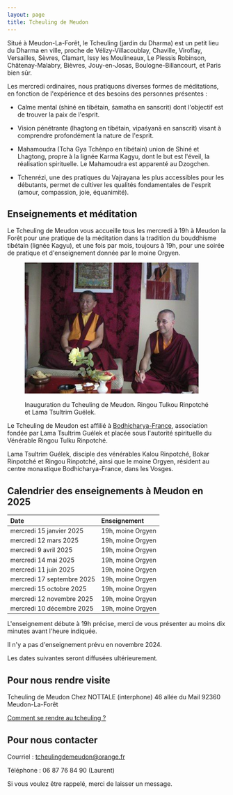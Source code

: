 ```yaml
---
layout: page 
title: Tcheuling de Meudon
---
```


Situé à Meudon-La-Forêt, le Tcheuling (jardin du Dharma) est un petit lieu du
Dharma en ville, proche de Vélizy-Villacoublay, Chaville, Viroflay, Versailles,
Sèvres, Clamart, Issy les Moulineaux, Le Plessis Robinson, Châtenay-Malabry,
Bièvres, Jouy-en-Josas, Boulogne-Billancourt, et Paris bien sûr.

Les mercredi ordinaires, nous pratiquons diverses formes de méditations, en
fonction de l'expérience et des besoins des personnes présentes :

- Calme mental (shiné en tibétain, śamatha en sanscrit) dont l'objectif est de
trouver la paix de l'esprit.

- Vision pénétrante (lhagtong en tibétain, vipaśyanā en sanscrit) visant à
comprendre profondément la nature de l'esprit.

- Mahamoudra (Tcha Gya Tchènpo en tibétain) union de Shiné et Lhagtong, propre à
la lignée Karma Kagyu, dont le but est l'éveil, la réalisation spirituelle. Le
Mahamoudra est apparenté au Dzogchen.

- Tchenrézi, une des pratiques du Vajrayana les plus accessibles pour les
débutants, permet de cultiver les qualités fondamentales de l'esprit (amour,
compassion, joie, équanimité).

## Enseignements et méditation

Le Tcheuling de Meudon vous accueille tous les mercredi à 19h à Meudon la Forêt
pour une pratique de la méditation dans la tradition du bouddhisme tibétain
(lignée Kagyu), et une fois par mois, toujours à 19h, pour une soirée de
pratique et d'enseignement donnée par le moine Orgyen.

<figure>
  <p><img src="/assets/img/inauguration.jpg" alt="Méditation à Meudon" /></p>
  <figcaption>Inauguration du Tcheuling de Meudon. Ringou Tulkou Rinpotché et Lama Tsultrim Guélek.</figcaption>
</figure>

Le Tcheuling de Meudon est affilié à [Bodhicharya-France](https://www.bodhicharya-france.org/), association fondée par
Lama Tsultrim Guélek et placée sous l'autorité spirituelle du Vénérable Ringou
Tulku Rinpotché.  

Lama Tsultrim Guélek, disciple des vénérables Kalou Rinpotché, Bokar Rinpotché
et Ringou Rinpotché, ainsi que le moine Orgyen, résident au centre monastique
Bodhicharya-France, dans les Vosges.

## Calendrier des enseignements à Meudon en 2025

| Date                       | Enseignement                                                                             |
| :------------------------- | :----------------------------------------------------------------------------------------|
| mercredi 15 janvier 2025   | 19h, moine Orgyen                                                                        |
| mercredi 12 mars 2025      | 19h, moine Orgyen                                                                        |
| mercredi 9 avril 2025  | 19h, moine Orgyen                                                                        |
| mercredi 14 mai 2025  | 19h, moine Orgyen                                                                        |
| mercredi 11 juin 2025  | 19h, moine Orgyen                                                                        |
| mercredi 17 septembre 2025  | 19h, moine Orgyen                                                                        |
| mercredi 15 octobre 2025  | 19h, moine Orgyen                                                                        |
| mercredi 12 novembre 2025  | 19h, moine Orgyen                                                                        |
| mercredi 10 décembre 2025  | 19h, moine Orgyen                                                                        |

L'enseignement débute à 19h précise, merci de vous présenter au moins dix minutes avant l'heure indiquée.

Il n'y a pas d'enseignement prévu en novembre 2024.

Les dates suivantes seront diffusées ultérieurement.

## Pour nous rendre visite

Tcheuling de Meudon
Chez NOTTALE (interphone)
46 allée du Mail
92360 Meudon-La-Forêt

[Comment se rendre au tcheuling ?](/comment-venir/)

## Pour nous contacter

Courriel : [tcheulingdemeudon@orange.fr](mailto:tcheulingdemeudon@orange.fr)

Téléphone : 06 87 76 84 90 (Laurent)

Si vous voulez être rappelé, merci de laisser un message.

